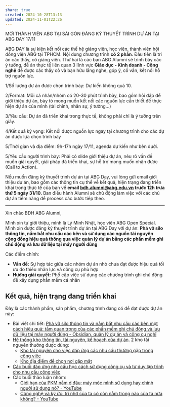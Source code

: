 ```yaml
---
share: true
created: 2024-10-28T13:13
updated: 2024-11-01T22:26
---
```

MỜI THÀNH VIÊN ABG TẠI SÀI GÒN ĐĂNG KÝ THUYẾT TRÌNH DỰ ÁN TẠI ABG DAY 17/11

ABG DAY là sự kiện kết nối các thế hệ giảng viên, học viên, thành viên hội đồng viện ABG tại TPHCM. Nội dung chương trình **có 2 phần**. Đầu tiên là tri ân các thầy, cô giảng viên. Thứ hai là các bạn ABG Alumni sẽ trình bày các ý tưởng, đề án thực tế liên quan 3 lĩnh vực **Giáo dục - Kinh doanh - Công nghệ** để được các thầy cô và bạn hữu lắng nghe, góp ý, cố vấn, kết nối hỗ trợ nguồn lực.

1/Số lượng dự án được chọn trình bày: Dự kiến không quá 10.

2/Format: Mỗi cá nhân/nhóm có 20-30 phút trình bày, bao gồm hỏi đáp để giới thiệu dự án, bày tỏ mong muốn kết nối các nguồn lực cần thiết để thực hiện dự án của mình (tài chính, nhân sự, ý tưởng...)

3/Yêu cầu: Dự án đã triển khai trong thực tế, không phải chỉ là ý tưởng trên giấy.

4/Kết quả kỳ vọng: Kết nối được nguồn lực ngay tại chương trình cho các dự án được lựa chọn trình bày

5/Thời gian và địa điểm: 9h-17h ngày 17/11, agenda dự kiến như bên dưới.

5/Yêu cầu người trình bày: Phải có slide giới thiệu dự án, nêu rõ vấn đề muốn giải quyết, giải pháp đã triển khai, sự hỗ trợ mong muốn nhận được (Call to Action).

Nếu muốn đăng ký thuyết trình dự án tại ABG Day, vui lòng gửi email giới thiệu dự án, bao gồm các thông tin cụ thể về kết quả, hiện trạng đang triển khai trong thực tế của bạn về **email bdh.alumni@abg.edu.vn trước 12h trưa thứ 5 ngày 31/10.** Ban điều hành Alumni sẽ chủ động làm việc với các chủ dự án tiềm năng để process các bước tiếp theo.

---
Xin chào BĐH ABG Alumni,

Mình xin tự giới thiệu, mình là Lý Minh Nhật, học viên ABG Open Special. Mình xin được đăng ký thuyết trình dự án tại ABG Day với dự án: **Phá vỡ silo thông tin, nắm bắt nhu cầu các bên và sử dụng các nguồn tài nguyên cộng đồng hiệu quả thông qua việc quản lý dự án bằng các phần mềm ghi chú động và lưu dữ liệu tại máy người dùng**

Các điểm chính:
 - **Vấn đề:** Sự hợp tác giữa các nhóm dự án nhỏ chưa đạt được hiệu quả tối ưu do thiếu nhân lực và công cụ phù hợp
- **Hướng giải quyết:** Phổ cập việc sử dụng các chương trình ghi chú động để xây dựng phần mềm cá nhân

## Kết quả, hiện trạng đang triển khai
Đây là các thành phẩm, sản phẩm, chương trình đang có để đạt được dự án này:
- Bài viết chi tiết: [Phá vỡ silo thông tin và nắm bắt nhu cầu các bên một cách hiệu quả: tầm quan trọng của các phần mềm ghi chú động và lưu dữ liệu tại máy người dùng - Obsidian, quản lý dự án và công cụ nghĩ](https://doi-thoai.deno.dev/T5.2W.1)
- [Hệ thống kho thông tin, tài nguyên, kế hoạch của dự án](https://doi-thoai.deno.dev/obsidianQC.2W.1). 2 kho tài nguyên thường được dùng:
	- [Kho tài nguyên cho việc đáp ứng các nhu cầu thường gặp trong công việc](https://doi-thoai.deno.dev/YF.2W.1)
	- [Kho địa điểm để chọn nơi gặp mặt](https://doi-thoai.deno.dev/UD.2W.1)
- [Các buổi đáp ứng nhu cầu học cách sử dụng công cụ và tư duy lập trình cho nhu cầu công việc](https://doi-thoai.deno.dev/cac-buoi-dap-ung-nhu-cau-hoc-cach-su-dung-cong-cu-va-tu-duy-lap-trinh-cho-nhu-cau-ca-nhan-hoac-nghien-cuu.2W.1)
- Các buổi thảo luận nhóm: 
	- [Giới hạn của PKM nằm ở đâu: máy móc mình sử dụng hay chính người sử dụng nó? - YouTube](https://doi-thoai.deno.dev/qw.2W.1)
	- [Công nghệ và ký ức: trí nhớ của ta có còn nằm trong não của ta nữa không? - YouTube](https://doi-thoai.deno.dev/qv.2W.1)